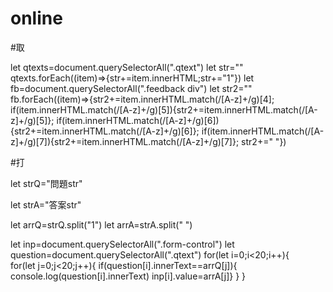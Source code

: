 # online

#取

let qtexts=document.querySelectorAll(".qtext")
let str=""
qtexts.forEach((item)=>{str+=item.innerHTML;str+="1"})
let fb=document.querySelectorAll(".feedback div")
let str2=""
fb.forEach((item)=>{str2+=item.innerHTML.match(/[A-z]+/g)[4];
 if(item.innerHTML.match(/[A-z]+/g)[5]){str2+=item.innerHTML.match(/[A-z]+/g)[5]};
 if(item.innerHTML.match(/[A-z]+/g)[6]){str2+=item.innerHTML.match(/[A-z]+/g)[6]};
 if(item.innerHTML.match(/[A-z]+/g)[7]){str2+=item.innerHTML.match(/[A-z]+/g)[7]};
str2+=" "})

#打

let strQ="問題str"

let strA="答案str"

let arrQ=strQ.split("1")
let arrA=strA.split(" ")

let inp=document.querySelectorAll(".form-control")
let question=document.querySelectorAll(".qtext")
for(let i=0;i<20;i++){  
     for(let j=0;j<20;j++){
	if(question[i].innerText==arrQ[j]){
	console.log(question[i].innerText)
          inp[i].value=arrA[j]}
      }
    }
